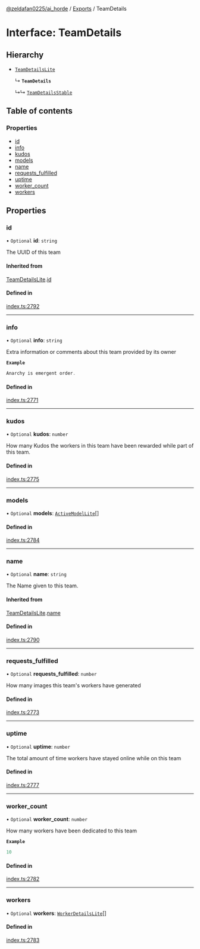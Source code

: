 [@zeldafan0225/ai_horde](../README.md) / [Exports](../modules.md) / TeamDetails

# Interface: TeamDetails

## Hierarchy

- [`TeamDetailsLite`](TeamDetailsLite.md)

  ↳ **`TeamDetails`**

  ↳↳ [`TeamDetailsStable`](TeamDetailsStable.md)

## Table of contents

### Properties

- [id](TeamDetails.md#id)
- [info](TeamDetails.md#info)
- [kudos](TeamDetails.md#kudos)
- [models](TeamDetails.md#models)
- [name](TeamDetails.md#name)
- [requests\_fulfilled](TeamDetails.md#requests_fulfilled)
- [uptime](TeamDetails.md#uptime)
- [worker\_count](TeamDetails.md#worker_count)
- [workers](TeamDetails.md#workers)

## Properties

### id

• `Optional` **id**: `string`

The UUID of this team

#### Inherited from

[TeamDetailsLite](TeamDetailsLite.md).[id](TeamDetailsLite.md#id)

#### Defined in

[index.ts:2792](https://github.com/ZeldaFan0225/ai_horde/blob/f6fd59f/index.ts#L2792)

___

### info

• `Optional` **info**: `string`

Extra information or comments about this team provided by its owner

**`Example`**

```ts
Anarchy is emergent order.
```

#### Defined in

[index.ts:2771](https://github.com/ZeldaFan0225/ai_horde/blob/f6fd59f/index.ts#L2771)

___

### kudos

• `Optional` **kudos**: `number`

How many Kudos the workers in this team have been rewarded while part of this team.

#### Defined in

[index.ts:2775](https://github.com/ZeldaFan0225/ai_horde/blob/f6fd59f/index.ts#L2775)

___

### models

• `Optional` **models**: [`ActiveModelLite`](ActiveModelLite.md)[]

#### Defined in

[index.ts:2784](https://github.com/ZeldaFan0225/ai_horde/blob/f6fd59f/index.ts#L2784)

___

### name

• `Optional` **name**: `string`

The Name given to this team.

#### Inherited from

[TeamDetailsLite](TeamDetailsLite.md).[name](TeamDetailsLite.md#name)

#### Defined in

[index.ts:2790](https://github.com/ZeldaFan0225/ai_horde/blob/f6fd59f/index.ts#L2790)

___

### requests\_fulfilled

• `Optional` **requests\_fulfilled**: `number`

How many images this team's workers have generated

#### Defined in

[index.ts:2773](https://github.com/ZeldaFan0225/ai_horde/blob/f6fd59f/index.ts#L2773)

___

### uptime

• `Optional` **uptime**: `number`

The total amount of time workers have stayed online while on this team

#### Defined in

[index.ts:2777](https://github.com/ZeldaFan0225/ai_horde/blob/f6fd59f/index.ts#L2777)

___

### worker\_count

• `Optional` **worker\_count**: `number`

How many workers have been dedicated to this team

**`Example`**

```ts
10
```

#### Defined in

[index.ts:2782](https://github.com/ZeldaFan0225/ai_horde/blob/f6fd59f/index.ts#L2782)

___

### workers

• `Optional` **workers**: [`WorkerDetailsLite`](WorkerDetailsLite.md)[]

#### Defined in

[index.ts:2783](https://github.com/ZeldaFan0225/ai_horde/blob/f6fd59f/index.ts#L2783)
